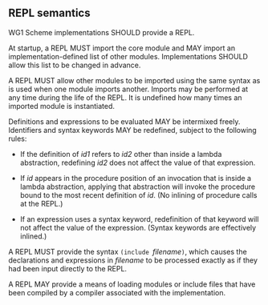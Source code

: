 ## REPL semantics

WG1 Scheme implementations SHOULD provide a REPL.

At startup, a REPL MUST import the core module and MAY import an implementation-defined list of other modules.  Implementations SHOULD allow this list to be changed in advance.

A REPL MUST allow other modules to be imported using the same syntax as is used when one module imports another.  Imports may be performed at any time during the life of the REPL.  It is undefined how many times an imported module is instantiated.

Definitions and expressions to be evaluated MAY be intermixed freely.  Identifiers and syntax keywords MAY be redefined, subject to the following rules:

* If the definition of *id1* refers to *id2* other than inside a lambda abstraction, redefining *id2* does not affect the value of that expression.

* If *id* appears in the procedure position of an invocation that is inside a lambda abstraction, applying that abstraction will invoke the procedure bound to the most recent definition of *id*.  (No inlining of procedure calls at the REPL.)

* If an expression uses a syntax keyword, redefinition of that keyword will not affect the value of the expression.  (Syntax keywords are effectively inlined.)

A REPL MUST provide the syntax `(include `*filename*`)`, which causes the declarations and expressions in *filename* to be processed exactly as if they had been input directly to the REPL.

A REPL MAY provide a means of loading modules or include files that have been compiled by a compiler associated with the implementation.
